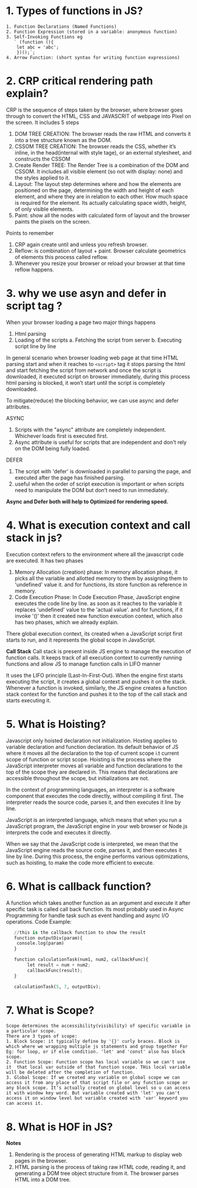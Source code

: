 # 1. Types of functions in JS?

    1. Function Declarations (Named Functions)
    2. Function Expression (stored in a variable: anonymous function)
    3. Self-Invoking Functions eg
       ` (function (){
        let abc = 'abc';
        })();`;
    4. Arrow Function: (short syntax for writing function expressions)

# 2. CRP critical rendering path explain?

 CRP is the sequence of steps taken by the browser, where browser goes through to convert the HTML, CSS and JAVASCRIT of webpage into Pixel on the screen.
It includes 5 steps
1. DOM TREE CREATION: The browser reads the raw HTML and converts it into a tree structure known as the DOM.
2. CSSOM TREE CREATION: The browser reads the CSS, whether it’s inline, in the head(internal with style tage), or an external stylesheet, and constructs the CSSOM
3. Create Render TREE: The Render Tree is a combination of the DOM and CSSOM. It includes all visible element (so not with display: none) and the styles applied to it.
4. Layout: The layout step determines where and how the elements are positioned on the page, determining the width and height of each element, and where they are in relation to each other. How much space is required for the element. Its actually calculating space width, height, of only visible elements.
5. Paint: show all the nodes with calculated form of layout and the browser paints the pixels on the screen.

Points to remember

1. CRP again create until and unless you refresh browser.
2. Reflow: is combination of layout + paint. Browser calculate geometrics of elements this process called reflow.
3. Whenever you resize your browser or reload your browser at that time reflow happens.

# 3. why we use asyn and defer in script tag ?

When your browser loading a page two major things happens

1.  Html parsing
2.  Loading of the scripts
    a. Fetching the script from server
    b. Executing script line by line

In general scenario when browser loading web page at that time HTML parsing start and when it reaches to `<script>` tag it stops parsing the html and start fetching the script from network and once the script is downloaded, it executed script on browser immediately, during this process html parsing is blocked, it won’t start until the script is completely downloaded.

To mitigate(reduce) the blocking behavior, we can use async and defer attributes.

ASYNC
1. Scripts with the "async" attribute are completely independent. Whichever loads first is executed first.
2. Async attribute is useful for scripts that are independent and don't rely on the DOM being fully loaded.

<script src="demo_defer.js" async></script>

DEFER
1. The script with 'defer' is downloaded in parallel to parsing the page, and executed after the page has finished parsing.
2. useful when the order of script execution is important or when scripts need to manipulate the DOM but don’t need to run immediately.

 <script src="demo_defer.js" defer></script>

**Async and Defer both will help to Optimized for rendering speed.**

# 4. What is execution context and call stack in js?

Execution context refers to the environment where all the javascript code are executed.
It has two phases

1. Memory Allocation (creation) phase:
   In memory allocation phase, it picks all the variable and allotted memory to them by assigning them to 'undefined' value it. and for functions, its store function as reference in memory.
2. Code Execution Phase:
   In Code Execution Phase, JavaScript engine executes the code line by line. as soon as it reaches to the variable it replaces 'undefined' value to the 'actual value'. and for functions, if it invoke '()' then it created new function execution context, which also has two phases, which we already explain.

There global execution context, its created when a JavaScript script first starts to run, and it represents the global scope in JavaScript.

**Call Stack**
Call stack is present inside JS engine to manage the execution of function calls. It keeps track of all execution context to currently running functions and allow JS to manage function calls in LIFO manner

It uses the LIFO principle (Last-In-First-Out). When the engine first starts executing the script, it creates a global context and pushes it on the stack. Whenever a function is invoked, similarly, the JS engine creates a function stack context for the function and pushes it to the top of the call stack and starts executing it.

# 5. What is Hoisting?

Javascript only hoisted declaration not initialization. Hosting applies to variable declaration and function declaration. Its default behavior of JS where it moves all the declaration to the top of current scope i.t current scope of function or script scope.
Hoisting is the process where the JavaScript interpreter moves all variable and function declarations to the top of the scope they are declared in. This means that declarations are accessible throughout the scope, but initializations are not.

In the context of programming languages, an interpreter is a software component that executes the code directly, without compiling it first. The interpreter reads the source code, parses it, and then executes it line by line.

JavaScript is an interpreted language, which means that when you run a JavaScript program, the JavaScript engine in your web browser or Node.js interprets the code and executes it directly.

When we say that the JavaScript code is interpreted, we mean that the JavaScript engine reads the source code, parses it, and then executes it line by line. During this process, the engine performs various optimizations, such as hoisting, to make the code more efficient to execute.


# 6. What is callback function?

A function which takes another function as an argument and execute it after specific task is called call back function. Its most probably used in Async Programming for handle task such as event handling and async I/O operations.
Code Example:

```python
   //this is the callback function to show the result
   function outputDiv(param){
    console.log(param)
   }

   function calculationTask(num1, num2, callbackFunc){
        let result = num + num2;
        callbackFunc(result);
   }

   calculationTask(5, 7, outputDiv);
```

# 7. What is Scope?

    Scope determines the accessibility(visibility) of specific variable in a particular scope.
    There are 3 types of scope:
    1. Block Scope: it typically define by '{}' curly braces. Block is which where we wrapping multiple js statements and group together For Eg: for loop, or if else condition. 'let' and 'const' also has block scope.
    2. Function Scope: Function scope has local variable so we can't use it  that local var outside of that function scope. THis local variable will be deleted after the completion of function.
    3. Global Scope: If we created any variable on global scope we can access it from any place of that script file or any function scope or any block scope. It’s actually created on global level so u can access it with window key word. But variable created with 'let' you can't access it on window level but variable created with 'var' keyword you can access it.

# 8. What is HOF in JS?

**Notes**

1. Rendering is the process of generating HTML markup to display web pages in the browser.
2. HTML parsing is the process of taking raw HTML code, reading it, and generating a DOM tree object structure from it. The browser parses HTML into a DOM tree.
